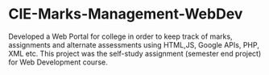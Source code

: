 # CIE-Marks-Management-WebDev
Developed a Web Portal for college in order to keep track of marks, assignments and alternate assessments using HTML,JS, Google APIs, PHP, XML etc.
This project was the self-study assignment (semester end project) for Web Development course.
